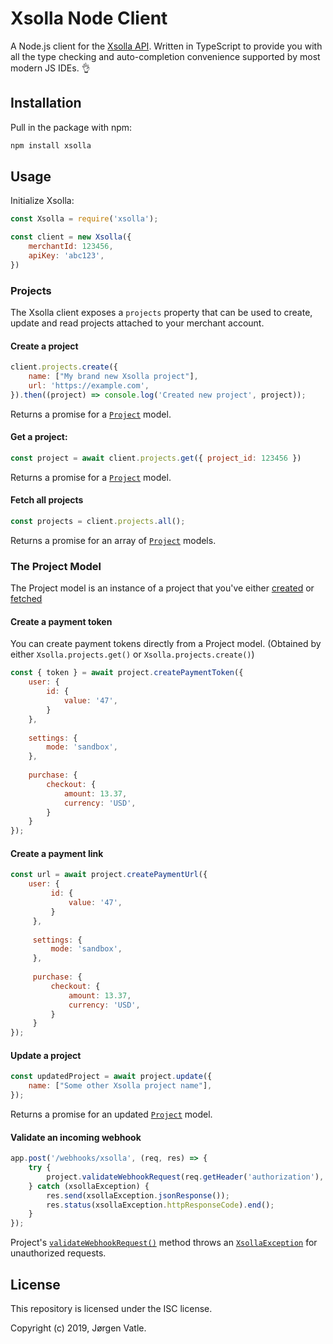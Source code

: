 # Xsolla Node Client

A Node.js client for the [Xsolla API](https://developers.xsolla.com/api/). Written in TypeScript to provide you with
all the type checking and auto-completion convenience supported by most modern JS IDEs. 👌

## Installation
Pull in the package with npm:
```bash
npm install xsolla
```

## Usage

Initialize Xsolla:
```js
const Xsolla = require('xsolla');

const client = new Xsolla({
    merchantId: 123456,
    apiKey: 'abc123',
})
```

### Projects
The Xsolla client exposes a `projects` property that can be used to create, update and read projects attached to your
merchant account. 

#### Create a project
```js
client.projects.create({
    name: ["My brand new Xsolla project"],
    url: 'https://example.com',
}).then((project) => console.log('Created new project', project));
```
Returns a promise for a [`Project`](#the-project-model) model.

#### Get a project:
```js
const project = await client.projects.get({ project_id: 123456 })
```
Returns a promise for a [`Project`](#the-project-model) model.

#### Fetch all projects
```js
const projects = client.projects.all();
```
Returns a promise for an array of [`Project`](#the-project-model) models.

### The Project Model
The Project model is an instance of a project that you've either [created](#create-a-project) or
 [fetched](#get-a-project)
 
#### Create a payment token
You can create payment tokens directly from a Project model. 
(Obtained by either `Xsolla.projects.get()` or `Xsolla.projects.create()`)
 ```js
 const { token } = await project.createPaymentToken({
     user: {
         id: {
             value: '47',
         }
     },
     
     settings: {
         mode: 'sandbox',
     },
    
     purchase: {
         checkout: {
             amount: 13.37,
             currency: 'USD',
         }
     }
 });
```

#### Create a payment link
```js
const url = await project.createPaymentUrl({
    user: {
         id: {
             value: '47',
         }
     },
     
     settings: {
         mode: 'sandbox',
     },
    
     purchase: {
         checkout: {
             amount: 13.37,
             currency: 'USD',
         }
     }
});
```

#### Update a project
```js
const updatedProject = await project.update({
    name: ["Some other Xsolla project name"],
});
```
Returns a promise for an updated [`Project`](#the-project-model) model.

#### Validate an incoming webhook
```js
app.post('/webhooks/xsolla', (req, res) => {
    try {
        project.validateWebhookRequest(req.getHeader('authorization'), req.rawBody);   
    } catch (xsollaException) {
        res.send(xsollaException.jsonResponse());
        res.status(xsollaException.httpResponseCode).end();
    }
});
```
Project's [`validateWebhookRequest()`](/src/Models/Project.ts#L58) method throws an 
[`XsollaException`](/src/Exception/XsollaException.ts) for unauthorized requests.
 

## License
This repository is licensed under the ISC license.

Copyright (c) 2019, Jørgen Vatle.